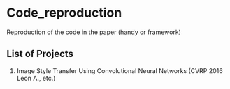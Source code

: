 # Code_reproduction
Reproduction of the code in the paper (handy or framework)

## List of Projects
1. Image Style Transfer Using Convolutional Neural Networks (CVRP 2016 Leon A., etc.)

